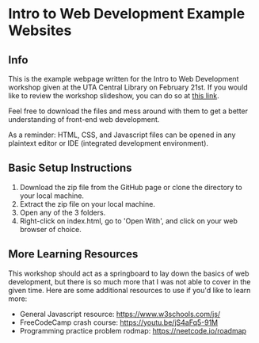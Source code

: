 # Intro to Web Development Example Websites

## Info

This is the example webpage written for the Intro to Web Development workshop given at the UTA Central Library on February 21st. If you would like to review the workshop slideshow, you can do so at [this link](https://docs.google.com/presentation/d/1XdSMZOCv9Tg2q0AUcReGy85siwtMeh9sfbQJCUupxxA).

Feel free to download the files and mess around with them to get a better understanding of front-end web development.

As a reminder: HTML, CSS, and Javascript files can be opened in any plaintext editor or IDE (integrated development environment).

## Basic Setup Instructions

1. Download the zip file from the GitHub page or clone the directory to your local machine.
2. Extract the zip file on your local machine.
3. Open any of the 3 folders.
4. Right-click on index.html, go to 'Open With', and click on your web browser of choice.

## More Learning Resources

This workshop should act as a springboard to lay down the basics of web development, but there is so much more that I was not able to cover in the given time. Here are some additional resources to use if you'd like to learn more:

- General Javascript resource: https://www.w3schools.com/js/
- FreeCodeCamp crash course: https://youtu.be/jS4aFq5-91M
- Programming practice problem rodmap: https://neetcode.io/roadmap